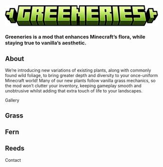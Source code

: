 ![Image](https://github.com/Sterbendes/greeneries/blob/1.21.1/title.png?raw=true)

### **Greeneries** is a mod that enhances Minecraft’s flora, while staying true to vanilla’s aesthetic.

## About

We’re introducing new variations of existing plants, along with commonly found wild foliage, to bring greater depth and diversity to your once-uniform Minecraft world! Many of our new plants follow vanilla grass mechanics, so the mod won’t clutter your inventory, keeping gameplay smooth and unobtrusive whilst adding that extra touch of life to your landscapes.


Gallery
## Grass

## Fern

## Reeds

Contact
